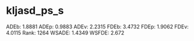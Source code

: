# kljasd_ps_s

ADEb: 1.8881
ADEp: 0.9883
ADEv: 2.2315
FDEb: 3.4732
FDEp: 1.9062
FDEv: 4.0115
Rank: 1264
WSADE: 1.4349
WSFDE: 2.672